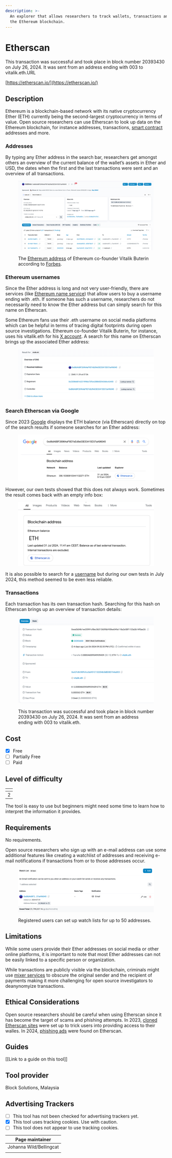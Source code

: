 ```yaml
---
description: >-
  An explorer that allows researchers to track wallets, transactions and more on
  the Ethereum blockchain.
---
```


# Etherscan

This transaction was successful and took place in block number 20393430 on July 26, 2024. It was sent from an address ending with 003 to vitalik.eth.URL

[https://etherscan.io/](https://etherscan.io/)

## Description

Ethereum is a blockchain-based network with its native cryptocurrency Ether (ETH) currently being the second-largest cryptocurrency in terms of value. Open source researchers can use Etherscan to look up data on the Ethereum blockchain, for instance addresses, transactions, [smart contract](https://ethereum.org/en/smart-contracts/) addresses and more.

### **Addresses**

By typing any Ether address in the search bar, researchers get amongst others an overview of the current balance of the wallet’s assets in Ether and USD, the dates when the first and the last transactions were sent and an overview of all transactions.

<figure><img src=".gitbook/assets/image (3).png" alt=""><figcaption><p>The <a href="https://etherscan.io/address/0xd8da6bf26964af9d7eed9e03e53415d37aa96045">Ethereum address</a> of Ethereum co-founder Vitalik Buterin according to <a href="https://www.forbes.com/sites/ninabambysheva/2021/05/12/vitalik-buterin-moves-13-billion-worth-of-ether-but-where/">Forbes</a>.</p></figcaption></figure>

### **Ethereum usernames**

Since the Ether address is long and not very user-friendly, there are services (like [Ethereum name service](https://ens.domains/)) that allow users to buy a username ending with .eth. If someone has such a username, researchers do not necessarily need to know the Ether address but can simply search for this name on Etherscan.&#x20;

Some Ethereum fans use their .eth username on social media platforms which can be helpful in terms of tracing digital footprints during open source investigations. Ethereum co-founder Vitalik Buterin, for instance, uses his vitalik.eth for his [X account](https://x.com/VitalikButerin). A search for this name on Etherscan brings up the associated Ether address:

<figure><img src=".gitbook/assets/image (4).png" alt=""><figcaption></figcaption></figure>

### **Search Etherscan via Google**

Since 2023 [Google](https://x.com/nalin/status/1656753830862942208) displays the ETH balance (via Etherscan) directly on top of the search results if someone searches for an Ether address:

<figure><img src=".gitbook/assets/image (1) (1).png" alt=""><figcaption></figcaption></figure>

However, our own tests showed that this does not always work. Sometimes the result comes back with an empty info box:

<figure><img src=".gitbook/assets/Screenshot 2024-07-31 at 20.36.23.png" alt=""><figcaption></figcaption></figure>

It is also possible to search for a [username](https://cryptoslate.com/google-adding-ethereum-name-service-data-into-search-results-through-etherscan/) but during our own tests in July 2024, this method seemed to be even less reliable.

### Transactions

Each transaction has its own transaction hash. Searching for this hash on Etherscan brings up an overview of transaction details:

<figure><img src=".gitbook/assets/image (1).png" alt=""><figcaption><p>This transaction was successful and took place in block number 20393430 on July 26, 2024. It was sent from an address ending with 003 to vitalik.eth.</p></figcaption></figure>

## Cost

* [x] Free
* [ ] Partially Free
* [ ] Paid

## Level of difficulty

<table><thead><tr><th data-type="rating" data-max="5"></th></tr></thead><tbody><tr><td>2</td></tr></tbody></table>

The tool is easy to use but beginners might need some time to learn how to interpret the information it provides.

## Requirements

No requirements.&#x20;

Open source researchers who sign up with an e-mail address can use some additional features like creating a watchlist of addresses and receiving e-mail notifications if transactions from or to those addresses occur.

<figure><img src=".gitbook/assets/image.png" alt=""><figcaption><p>Registered users can set up watch lists for up to 50 addresses.</p></figcaption></figure>

## Limitations

While some users provide their Ether addresses on social media or other online platforms, it is important to note that most Ether addresses can not be easily linked to a specific person or organization.&#x20;

While transactions are publicly visible via the blockchain, criminals might use [mixer services](https://www.coindesk.com/learn/are-crypto-mixers-legal/) to obscure the original sender and the recipient of payments making it more challenging for open source investigators to deanynomyize transactions.

## Ethical Considerations

Open source researchers should be careful when using Etherscan since it has become the target of scams and phishing attempts. In 2023, [cloned Etherscan sites](./#phishing-scammers-have-cloned-the-websites-of-crypto-media-outlet-blockworks-and-ethereum-blockchain) were set up to trick users into providing access to their walles. In 2024, [phishing ads](https://crypto.news/etherscan-users-targeted-in-major-phishing-campaign-via-on-site-ads/) were found on Etherscan.&#x20;

## Guides

\[\[Link to a guide on this tool]]

## Tool provider

Block Solutions, Malaysia

## Advertising Trackers

* [ ] This tool has not been checked for advertising trackers yet.
* [x] This tool uses tracking cookies. Use with caution.
* [ ] This tool does not appear to use tracking cookies.

| Page maintainer         |
| ----------------------- |
| Johanna Wild/Bellingcat |
|                         |
